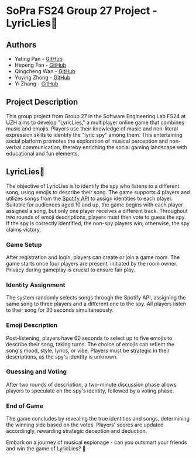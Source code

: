 # SoPra FS24 Group 27 Project - LyricLies🎵

## Authors
- Yating Pan - [GitHub](https://github.com/YatingPan)
- Hepeng Fan - [GitHub](https://github.com/HepengFan)
- Qingcheng Wan - [GitHub](https://github.com/QingchengWan)
- Yuying Zhong - [GitHub](https://github.com/YuyingZhong)
- Yi Zhang - [GitHub](https://github.com/imyizhang)

## Project Description
This group project from Group 27 in the Software Engineering Lab FS24 at UZH aims to develop "LyricLies," a multiplayer online game that combines music and emojis. Players use their knowledge of music and non-literal expression skills to identify the "lyric spy" among them. This entertaining social platform promotes the exploration of musical perception and non-verbal communication, thereby enriching the social gaming landscape with educational and fun elements.

## LyricLies🎵

The objective of LyricLies is to identify the spy who listens to a different song, using emojis to describe their song. The game supports 4 players and utilizes songs from the [Spotify API](https://developer.spotify.com/documentation/web-api) to assign identities to each player. Suitable for audiences aged 10 and up, the game begins with each player assigned a song, but only one player receives a different track. Throughout two rounds of emoji descriptions, players must then vote to guess the spy. If the spy is correctly identified, the non-spy players win; otherwise, the spy claims victory.

### Game Setup
After registration and login, players can create or join a game room. The game starts once four players are present, initiated by the room owner. Privacy during gameplay is crucial to ensure fair play.

### Identity Assignment
The system randomly selects songs through the Spotify API, assigning the same song to three players and a different one to the spy. All players listen to their song for 30 seconds simultaneously.

### Emoji Description
Post-listening, players have 60 seconds to select up to five emojis to describe their song, taking turns. The choice of emojis can reflect the song's mood, style, lyrics, or vibe. Players must be strategic in their descriptions, as the spy's identity is unknown.

### Guessing and Voting
After two rounds of description, a two-minute discussion phase allows players to speculate on the spy's identity, followed by a voting phase.

### End of Game
The game concludes by revealing the true identities and songs, determining the winning side based on the votes. Players' scores are updated accordingly, rewarding strategic deception and deduction.

Embark on a journey of musical espionage - can you outsmart your friends and win the game of LyricLies? 🤔
